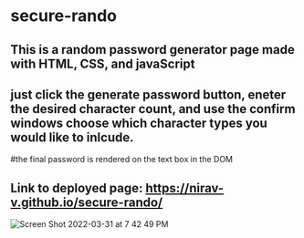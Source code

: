 # secure-rando

## This is a random password generator page made with HTML, CSS, and javaScript 

## just click the generate password button, eneter the desired character count, and use the confirm windows choose which character types you would like to inlcude.

#the final password is rendered on the text box in the DOM

## Link to deployed page: https://nirav-v.github.io/secure-rando/

![Screen Shot 2022-03-31 at 7 42 49 PM](https://user-images.githubusercontent.com/98481913/161184878-590637ad-32d1-4cbe-ba97-99f70ee3d96b.png)
